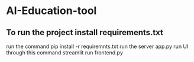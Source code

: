 # AI-Education-tool

## To run the project install requirements.txt 
run the command pip install -r requiremnts.txt
run the server app.py 
run UI through this command streamlit run frontend.py 
